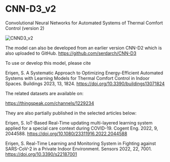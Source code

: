 # CNN-D3_v2
Convolutional Neural Networks for Automated Systems of Thermal Comfort Control (version 2)

![CNND3_v2](https://github.com/serdarch/CNN-D3_v2/assets/61043858/ad98d7d6-3985-4640-9501-84efead11de5)

The model can also be developed from an earlier version CNN-D2 which is also uploaded to GitHub. https://github.com/serdarch/CNN-D3

To use or develop this model, please cite

Erişen, S. A Systematic Approach to Optimizing Energy-Efficient Automated Systems with Learning Models for Thermal Comfort Control in Indoor Spaces. Buildings 2023, 13, 1824. https://doi.org/10.3390/buildings13071824

The related datasets are available on:

https://thingspeak.com/channels/1229234

They are also partially published in the selected articles below:

Erişen, S. IoT-Based Real-Time updating multi-layered learning system applied for a special care context during COVID-19. Cogent Eng. 2022, 9, 2044588. https://doi.org/10.1080/23311916.2022.2044588

Erişen, S. Real-Time Learning and Monitoring System in Fighting against SARS-CoV-2 in a Private Indoor Environment. Sensors 2022, 22, 7001. https://doi.org/10.3390/s22187001
